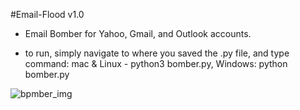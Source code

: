 #Email-Flood v1.0
* Email Bomber for Yahoo, Gmail, and Outlook accounts.

* to run, simply navigate to where you saved the .py file, and type command: mac & Linux - python3 bomber.py, Windows: python bomber.py

![bpmber_img](https://user-images.githubusercontent.com/122578356/212561290-675b1b56-811c-4333-ac30-f9f1d669c0db.png)
